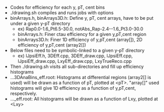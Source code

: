 * Codes for efficiency for each y, pT, cent bins
* ./drawing.sh compiles and runs jobs with options
* binArrays.h, binArrays3D.h: Define y, pT, cent arrays, have to be put under a given y-pT directory
  - ex) Rap0.0-1.6_Pt6.5-30.0, notAbs_Rap-2.4--1.6_Pt3.0-30.0
  - binArrays.h: Finer ctau efficiency for a given y,pT,cent region
  - binArrays3D.h: Finer 1D efficiency of y,pT,cent (array[]), 2D efficiency of y,pT,cent (array2[])
* Below files need to be symbolic-linked to a given y-pT directory
  - ex) lJpsiEff.h, 3DEff.cpp, 3DEff_draw.cpp, lJpsiEff.cpp, lJpsiEff_draw.cpp, LxyEff_draw.cpp, LxyTrueReco.cpp
* Then ./drawing.sh visits all sub-directories and fill up efficiency histograms
* ...3DAnaBins_eff.root: Histograms at differential regions (array2[] is used) will be drawn as a function of pT, plotted at \<pT\>. "array[]" used histograms will give 1D efficiency as a function of y,pT,cent, respectively.
* ..._eff.root: All histograms will be drawn as a function of Lxy, plotted at \<Lxy\>
